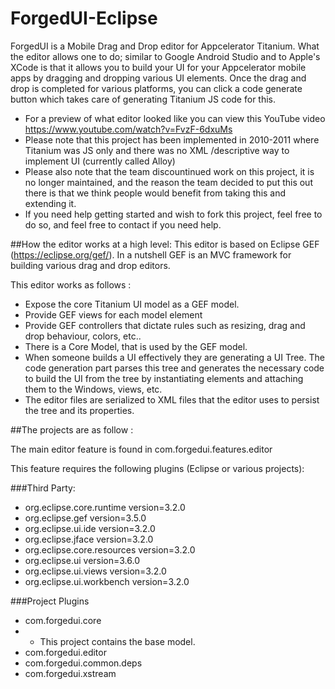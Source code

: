 # ForgedUI-Eclipse
ForgedUI is a Mobile  Drag and Drop editor for Appcelerator Titanium.
What the editor allows one to do; similar to Google Android Studio and to Apple's XCode is that it allows you to build your UI for your Appcelerator mobile apps by dragging and dropping various UI elements. Once the drag and drop is completed for various platforms, you can click a code generate button which takes care of generating Titanium JS code for this. 

* For a preview of what editor looked like you can view this YouTube video https://www.youtube.com/watch?v=FvzF-6dxuMs 
* Please note that this project has been implemented in 2010-2011 where Titanium was JS only and there was no XML /descriptive way to implement UI (currently called Alloy) 
* Please also note that the team discountinued work on this project, it is no longer maintained, and the reason the team decided to put this out there is that we think people would benefit from taking this and extending it. 
* If you need help getting started and wish to fork this project, feel free to do so, and feel free to contact if you need help.


##How the editor works at a high level:
This editor is based on Eclipse GEF (https://eclipse.org/gef/). In a nutshell GEF is an MVC framework for building various drag and drop editors.

This editor works as follows : 
- Expose the core Titanium UI model as a GEF model.
- Provide GEF views for each model element 
- Provide GEF controllers that dictate rules such as resizing, drag and drop behaviour, colors, etc.. 
- There is a Core Model, that is used by the GEF model.
- When someone builds a UI effectively they are generating a UI Tree. The code generation part parses this tree and generates the necessary code to build the UI from the tree by instantiating elements and attaching them to the Windows, views, etc. 
- The editor files are serialized to XML files that the editor uses to persist the tree and its properties. 


##The projects are as follow : 

The main editor feature is found in com.forgedui.features.editor

This feature requires the following plugins (Eclipse or various projects): 

###Third Party: 
- org.eclipse.core.runtime version=3.2.0 
- org.eclipse.gef version=3.5.0 
- org.eclipse.ui.ide version=3.2.0 
- org.eclipse.jface version=3.2.0 
- org.eclipse.core.resources version=3.2.0 
- org.eclipse.ui version=3.6.0 
- org.eclipse.ui.views version=3.2.0 
- org.eclipse.ui.workbench version=3.2.0 


###Project Plugins
- com.forgedui.core
- - This project contains the base model. 
- com.forgedui.editor
- com.forgedui.common.deps
- com.forgedui.xstream



